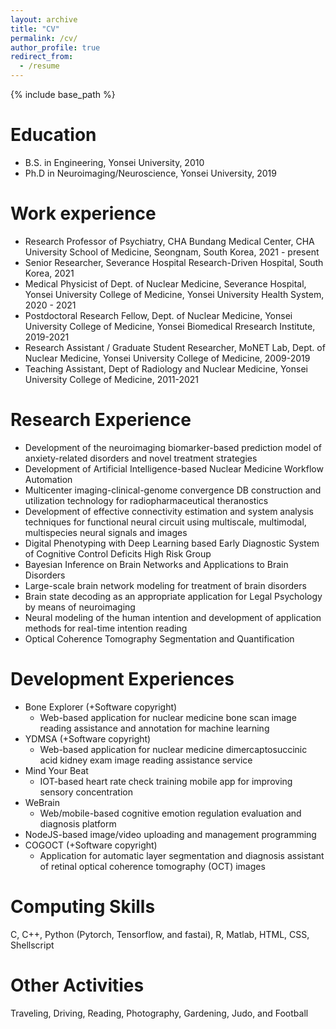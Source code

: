 ```yaml
---
layout: archive
title: "CV"
permalink: /cv/
author_profile: true
redirect_from:
  - /resume
---
```


{% include base_path %}


Education
======
* B.S. in Engineering, Yonsei University, 2010
* Ph.D in Neuroimaging/Neuroscience, Yonsei University, 2019


Work experience
======
* Research Professor of Psychiatry, CHA Bundang Medical Center, CHA University School of Medicine, Seongnam, South Korea, 2021 - present
* Senior Researcher, Severance Hospital Research-Driven Hospital, South Korea, 2021
* Medical Physicist of Dept. of Nuclear Medicine, Severance Hospital, Yonsei University College of Medicine, Yonsei University Health System, 2020 - 2021
* Postdoctoral Research Fellow, Dept. of Nuclear Medicine, Yonsei University College of Medicine, Yonsei Biomedical Rresearch Institute, 2019-2021
* Research Assistant / Graduate Student Researcher, MoNET Lab, Dept. of Nuclear Medicine, Yonsei University College of Medicine, 2009-2019
* Teaching Assistant, Dept of Radiology and Nuclear Medicine, Yonsei University College of Medicine, 2011-2021
  

Research Experience
======
* Development of the neuroimaging biomarker-based prediction model of anxiety-related disorders and novel treatment strategies
* Development of Artificial Intelligence-based Nuclear Medicine Workflow Automation
* Multicenter imaging-clinical-genome convergence DB construction and utilization technology for radiopharmaceutical theranostics
* Development of effective connectivity estimation and system analysis techniques for functional neural circuit using multiscale, multimodal, multispecies neural signals and images
* Digital Phenotyping with Deep Learning based Early Diagnostic System of Cognitive Control Deficits High Risk Group
* Bayesian Inference on Brain Networks and Applications to Brain Disorders
* Large-scale brain network modeling for treatment of brain disorders
* Brain state decoding as an appropriate application for Legal Psychology by means of neuroimaging
* Neural modeling of the human intention and development of application methods for real-time intention reading
* Optical Coherence Tomography Segmentation and Quantification


Development Experiences
======
* Bone Explorer (+Software copyright)
  * Web-based application for nuclear medicine bone scan image reading assistance and annotation for machine learning 
* YDMSA (+Software copyright)
  * Web-based application for nuclear medicine dimercaptosuccinic acid kidney exam image reading assistance service
* Mind Your Beat
  * IOT-based heart rate check training mobile app for improving sensory concentration
* WeBrain
  * Web/mobile-based cognitive emotion regulation evaluation and diagnosis platform
* NodeJS-based image/video uploading and management programming
* COGOCT (+Software copyright)
  * Application for automatic layer segmentation and diagnosis assistant of retinal optical coherence tomography (OCT) images

  
Computing Skills
======
C, C++, Python (Pytorch, Tensorflow, and fastai), R, Matlab, HTML, CSS, Shellscript
  
    
  
Other Activities
======
Traveling, Driving, Reading, Photography, Gardening, Judo, and Football

